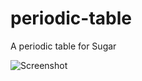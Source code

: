 # periodic-table
A periodic table for Sugar

![Screenshot](https://s14.postimg.org/o3qt12cgh/Screenshot_20180109_022207.png)
